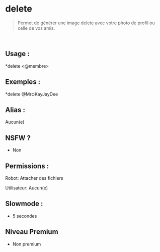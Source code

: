 # delete

> Permet de générer une image delete avec votre photo de profil ou celle de vos amis.

<br>

## Usage :

*delete <@membre>

## Exemples :

*delete @Mr¤KayJayDee

## Alias :

Aucun(e)

## NSFW ?

- Non

## Permissions :

Robot: Attacher des fichiers
<br>

Utilisateur: Aucun(e)

## Slowmode :

- 5 secondes

## Niveau Premium

- Non premium
